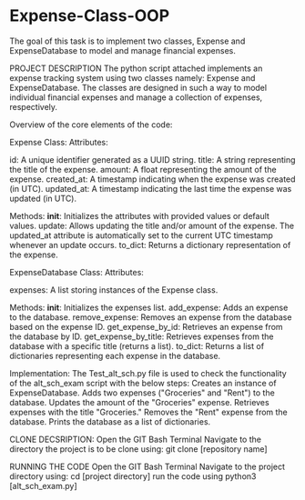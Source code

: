 # Expense-Class-OOP
The goal of this task is to implement two classes, Expense and ExpenseDatabase to model and manage financial expenses.

PROJECT DESCRIPTION
The python script attached implements an expense tracking system using two classes namely: Expense and ExpenseDatabase. The classes are designed in such a way to model individual financial expenses and manage a collection of expenses, respectively.

Overview of the core elements of the code:

Expense Class:
Attributes:

id: A unique identifier generated as a UUID string.
title: A string representing the title of the expense.
amount: A float representing the amount of the expense.
created_at: A timestamp indicating when the expense was created (in UTC).
updated_at: A timestamp indicating the last time the expense was updated (in UTC).


Methods:
__init__: Initializes the attributes with provided values or default values.
update: Allows updating the title and/or amount of the expense. The updated_at attribute is automatically set to the current UTC timestamp whenever an update occurs.
to_dict: Returns a dictionary representation of the expense.


ExpenseDatabase Class:
Attributes:

expenses: A list storing instances of the Expense class.

Methods:
__init__: Initializes the expenses list.
add_expense: Adds an expense to the database.
remove_expense: Removes an expense from the database based on the expense ID.
get_expense_by_id: Retrieves an expense from the database by ID.
get_expense_by_title: Retrieves expenses from the database with a specific title (returns a list).
to_dict: Returns a list of dictionaries representing each expense in the database.

Implementation: The Test_alt_sch.py file is used to check the functionality of the alt_sch_exam script with the below steps:
Creates an instance of ExpenseDatabase.
Adds two expenses ("Groceries" and "Rent") to the database.
Updates the amount of the "Groceries" expense.
Retrieves expenses with the title "Groceries."
Removes the "Rent" expense from the database.
Prints the database as a list of dictionaries.



CLONE DECSRIPTION:
Open the GIT Bash Terminal
Navigate to the directory the project is to be clone using: git clone [repository name]

RUNNING THE CODE
Open the GIT Bash Terminal
Navigate to the project directory using: cd [project directory]
run the code using python3 [alt_sch_exam.py]
